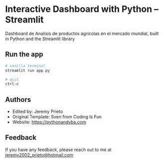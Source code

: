
# Interactive Dashboard with Python – Streamlit

Dashboard de Analisis de productos agricolas en el mercado mundial, built in Python and the Streamlit library 

## Run the app
```Powershell
# vanilla terminal
streamlit run app.py

# quit
ctrl-c
```

## Authors
- Edited by: Jeremy Prieto
- Original Template: Sven from Coding Is Fun
- Website: https://pythonandvba.com



## Feedback

If you have any feedback, please reach out to me at jeremy2002_prieto@hotmail.com




